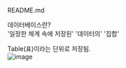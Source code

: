 README.md

데이터베이스란?  
'일정한 체계 속에 저장된' '데이터의' '집합'  

Table(표)이라는 단위로 저장됨.    
![image](https://user-images.githubusercontent.com/55868306/115326936-12bff300-a1c9-11eb-9059-0d6e5b7a740f.png)
